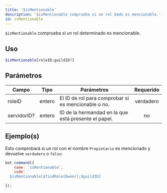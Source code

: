```yaml
---
title: '$isMentionable'
description: '$isMentionable comprueba si un rol dado es mencionable.'
id: isMentionable
---
```


`$isMentionable` comprueba si un rol determinado es mencionable.

## Uso

```php
$isMentionable[roleID;guildID?]
```

## Parámetros

| Campo       | Tipo   | Parámetros                                           | Requerido |
| ----------- | ------ | ---------------------------------------------------- |:---------:|
| roleID      | entero | El ID de rol para comprobar si es mencionable o no.  | verdadero |
| servidorID? | entero | ID de la hermandad en la que está presente el papel. |    no     |

## Ejemplo(s)

Esto comprobará si un rol con el nombre `Propietario` es mencionado y devuelve `verdadero` o `falso`:

```javascript
bot.command({
    name: 'isMentionable',
    code: `
  $isMentionable[$findRole[Owner];$guildID]
  `
});
```
